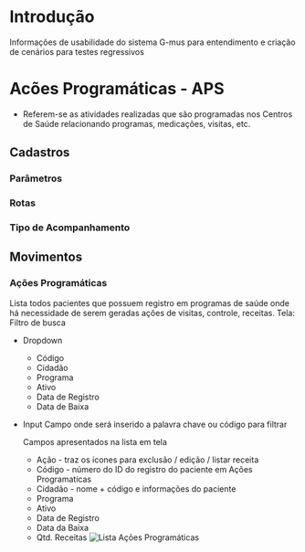 # Introdução
Informações de usabilidade do sistema G-mus para entendimento e criação de cenários para testes regressivos

# Acões Programáticas - APS
- Referem-se as atividades realizadas que são programadas nos Centros de Saúde relacionando programas, medicações, visitas, etc.
## Cadastros
### Parâmetros
### Rotas
### Tipo de Acompanhamento
## Movimentos
### Ações Programáticas
Lista todos pacientes que possuem registro em programas de saúde onde há necessidade de serem geradas ações de visitas, controle, receitas.
Tela:
Filtro de busca 
- Dropdown
  * Código
  * Cidadão
  * Programa
  * Ativo
  * Data de Registro
  * Data de Baixa
- Input
  Campo onde será inserido a palavra chave ou código para filtrar

  Campos apresentados na lista em tela
  * Ação - traz os ícones para exclusão / edição / listar receita
  * Código - número do ID do registro do paciente em Ações Programaticas
  * Cidadão - nome + código e informações do paciente
  * Programa
  * Ativo
  * Data de Registro
  * Data da Baixa
  * Qtd. Receitas
![Lista Ações Programáticas](/img/movimento_acoes_progrmaticas.png ':class=sombracaixa')

### 












